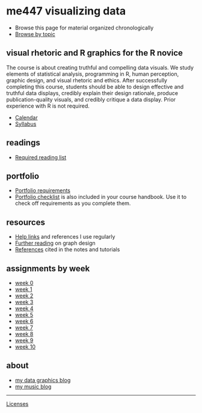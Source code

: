 
me447 visualizing data
======================

-   Browse this page for material organized chronologically
-   [Browse by topic](README-by-topic.md)

visual rhetoric and R graphics for the R novice
-----------------------------------------------

The course is about creating truthful and compelling data visuals. We study elements of statistical analysis, programming in R, human perception, graphic design, and visual rhetoric and ethics. After successfully completing this course, students should be able to design effective and truthful data displays, credibly explain their design rationale, produce publication-quality visuals, and credibly critique a data display. Prior experience with R is not required.

-   [Calendar](cm/admin-02_calendar.pdf)
-   [Syllabus](cm/admin-03_syllabus.md)

readings
--------

-   [Required reading list](cm/read-02_reading-list.md)

portfolio
---------

-   [Portfolio requirements](cm/folio-01_portfolio-requirements.md)
-   [Portfolio checklist](cm/folio-02_portfolio-checklist.pdf) is also included in your course handbook. Use it to check off requirements as you complete them.

resources
---------

-   [Help links](cm/admin-04_getting-help.md) and references I use regularly
-   [Further reading](http://www.graphdoctor.com/archives/154) on graph design
-   [References](cm/admin-05_references.md) cited in the notes and tutorials

assignments by week
-------------------

-   [week 0](cm/week-00_assignments.md)
-   [week 1](cm/week-01_assignments.md)
-   [week 2](cm/week-02_assignments.md)
-   [week 3](cm/week-03_assignments.md)
-   [week 4](cm/week-04_assignments.md)
-   [week 5](cm/week-05_assignments.md)
-   [week 6](cm/week-06_assignments.md)
-   [week 7](cm/week-07_assignments.md)
-   [week 8](cm/week-08_assignments.md)
-   [week 9](cm/week-09_assignments.md)
-   [week 10](cm/week-10_assignments.md)

about
-----

-   [my data graphics blog](http://www.graphdoctor.com/)
-   [my music blog](http://www.richardlaytonmusic.com/)

------------------------------------------------------------------------

[Licenses](LICENSE.md)
